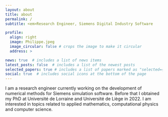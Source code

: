 ```yaml
---
layout: about
title: about
permalink: /
subtitle: <em>Research Engineer, Siemens Digital Industry Software

profile:
  align: right
  image: Philippe.jpeg
  image_circular: false # crops the image to make it circular
  address: >

news: true  # includes a list of news items
latest_posts: false  # includes a list of the newest posts
selected_papers: true # includes a list of papers marked as "selected={true}"
social: true  # includes social icons at the bottom of the page
---
```


I am a research engineer currently working on the development of numerical methods for Siemens simulation software. Before that I obtained my PhD at Université de Lorraine and Université de Liège in 2022. I am interested in topics related to applied mathematics, computational physics and computer science.
